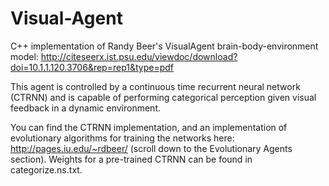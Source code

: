 # Visual-Agent

C++ implementation of Randy Beer's VisualAgent brain-body-environment model: http://citeseerx.ist.psu.edu/viewdoc/download?doi=10.1.1.120.3706&rep=rep1&type=pdf

This agent is controlled by a continuous time recurrent neural network (CTRNN) and is capable of performing categorical perception given visual feedback in a dynamic environment.

You can find the CTRNN implementation, and an implementation of evolutionary algorithms for training the networks here: http://pages.iu.edu/~rdbeer/ (scroll down to the Evolutionary Agents section). Weights for a pre-trained CTRNN can be found in categorize.ns.txt.
